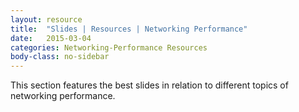 ```yaml
---
layout: resource
title:  "Slides | Resources | Networking Performance"
date:   2015-03-04
categories: Networking-Performance Resources
body-class: no-sidebar
---
```


This section features the best slides in relation to different topics of networking performance.
